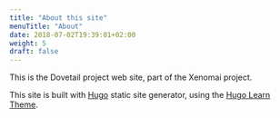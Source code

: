 ```yaml
---
title: "About this site"
menuTitle: "About"
date: 2018-07-02T19:39:01+02:00
weight: 5
draft: false
---
```


This is the Dovetail project web site, part of the Xenomai project.

This site is built with [Hugo](https://gohugo.io/) static site generator, using the 
[Hugo Learn Theme](https://themes.gohugo.io/hugo-learn-theme/).
